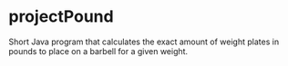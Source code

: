 # projectPound
Short Java program that calculates the exact amount of weight plates in pounds to place on a barbell for a given weight.
